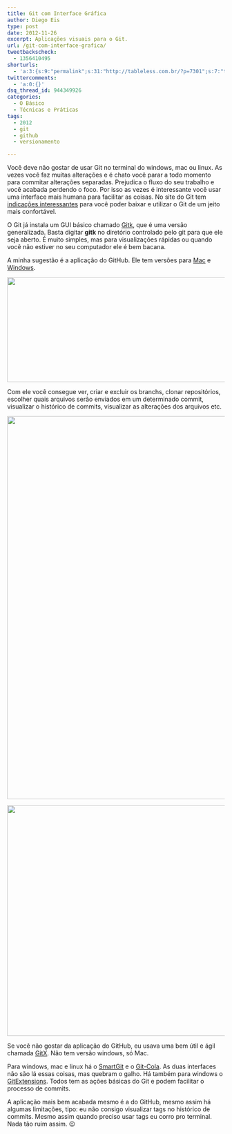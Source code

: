 ```yaml
---
title: Git com Interface Gráfica
author: Diego Eis
type: post
date: 2012-11-26
excerpt: Aplicações visuais para o Git.
url: /git-com-interface-grafica/
tweetbackscheck:
  - 1356410495
shorturls:
  - 'a:3:{s:9:"permalink";s:31:"http://tableless.com.br/?p=7301";s:7:"tinyurl";s:26:"http://tinyurl.com/coj7kbg";s:4:"isgd";s:19:"http://is.gd/uZqDRf";}'
twittercomments:
  - 'a:0:{}'
dsq_thread_id: 944349926
categories:
  - O Básico
  - Técnicas e Práticas
tags:
  - 2012
  - git
  - github
  - versionamento

---
```

Você deve não gostar de usar Git no terminal do windows, mac ou linux. As vezes você faz muitas alterações e é chato você parar a todo momento para commitar alterações separadas. Prejudica o fluxo do seu trabalho e você acabada perdendo o foco. Por isso as vezes é interessante você usar uma interface mais humana para facilitar as coisas. No site do Git tem [indicações interessantes][1] para você poder baixar e utilizar o Git de um jeito mais confortável.

O Git já instala um GUI básico chamado [Gitk][2], que é uma versão generalizada. Basta digitar **gitk** no diretório controlado pelo git para que ele seja aberto. É muito simples, mas para visualizações rápidas ou quando você não estiver no seu computador ele é bem bacana.

A minha sugestão é a aplicação do GitHub. Ele tem versões para [Mac][3] e [Windows][4]. 

<img src="http://tableless.com.br/uploads/2012/11/promo-screenshot.png" alt="" title="promo-screenshot" width="515" height="243" class="alignnone size-full wp-image-7313" srcset="uploads/2012/11/promo-screenshot.png 515w, uploads/2012/11/promo-screenshot-300x141.png 300w" sizes="(max-width: 515px) 100vw, 515px" />

Com ele você consegue ver, criar e excluir os branchs, clonar repositórios, escolher quais arquivos serão enviados em um determinado commit, visualizar o histórico de commits, visualizar as alterações dos arquivos etc.

<img src="http://tableless.com.br/uploads/2012/11/Screen-Shot-2012-11-19-at-2.22.35-PM1.png" alt="" title="Screen Shot 2012-11-19 at 2.22.35 PM" width="808" height="888" class="alignnone size-full wp-image-7337" srcset="uploads/2012/11/Screen-Shot-2012-11-19-at-2.22.35-PM1.png 808w, uploads/2012/11/Screen-Shot-2012-11-19-at-2.22.35-PM1-272x300.png 272w" sizes="(max-width: 808px) 100vw, 808px" />

[<img src="http://tableless.com.br/uploads/2012/11/Screen-Shot-2012-11-19-at-2.23.16-PM-1024x857.png" alt="" title="Screen Shot 2012-11-19 at 2.23.16 PM" width="640" height="535" class="alignnone size-large wp-image-7319" srcset="uploads/2012/11/Screen-Shot-2012-11-19-at-2.23.16-PM-1024x857.png 1024w, uploads/2012/11/Screen-Shot-2012-11-19-at-2.23.16-PM-300x251.png 300w, uploads/2012/11/Screen-Shot-2012-11-19-at-2.23.16-PM.png 1060w" sizes="(max-width: 640px) 100vw, 640px" />][5]

Se você não gostar da aplicação do GitHub, eu usava uma bem útil e ágil chamada [GitX][6]. Não tem versão windows, só Mac.

Para windows, mac e linux há o [SmartGit][7] e o [Git-Cola][8]. As duas interfaces não são lá essas coisas, mas quebram o galho. Há também para windows o [GitExtensions][9]. Todos tem as ações básicas do Git e podem facilitar o processo de commits.

A aplicação mais bem acabada mesmo é a do GitHub, mesmo assim há algumas limitações, tipo: eu não consigo visualizar tags no histórico de commits. Mesmo assim quando preciso usar tags eu corro pro terminal. Nada tão ruim assim. 😉

 [1]: http://git-scm.com/downloads/guis
 [2]: http://gitk.sourceforge.net
 [3]: http://mac.github.com
 [4]: http://windows.github.com
 [5]: http://tableless.com.br/uploads/2012/11/Screen-Shot-2012-11-19-at-2.23.16-PM.png
 [6]: http://gitx.frim.nl
 [7]: http://www.syntevo.com/smartgit/index.html
 [8]: http://git-cola.github.com/
 [9]: http://code.google.com/p/gitextensions/